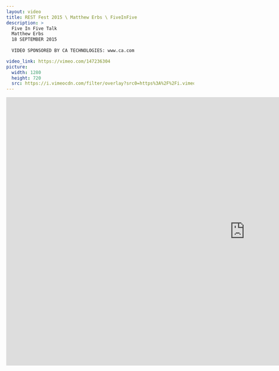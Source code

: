 ```yaml
---
layout: video
title: REST Fest 2015 \ Matthew Erbs \ FiveInFive
description: >
  Five In Five Talk
  Matthew Erbs
  18 SEPTEMBER 2015
  
  VIDEO SPONSORED BY CA TECHNOLOGIES: www.ca.com

video_link: https://vimeo.com/147236304
picture:
  width: 1280
  height: 720
  src: https://i.vimeocdn.com/filter/overlay?src0=https%3A%2F%2Fi.vimeocdn.com%2Fvideo%2F545849636_1280x720.jpg&src1=http%3A%2F%2Ff.vimeocdn.com%2Fp%2Fimages%2Fcrawler_play.png
---
```

<iframe src="https://player.vimeo.com/video/147236304?title=0&byline=0&portrait=0&badge=0&autopause=0&player_id=0" width="1280" height="720" frameborder="0" title="REST Fest 2015 \ Matthew Erbs \ FiveInFive" webkitallowfullscreen mozallowfullscreen allowfullscreen></iframe>